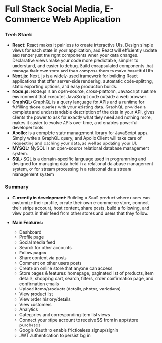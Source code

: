 # Full Stack Social Media, E-Commerce Web Application

### Tech Stack 
* **React:** React makes it painless to create interactive UIs. Design simple views for each state in your application, and React will efficiently update and render just the right components when your data changes. Declarative views make your code more predictable, simpler to understand, and easier to debug. Build encapsulated components that manage their own state and then compose them to make beautiful UI’s.
* **Next.js:** Next. js is a widely-used framework for building React applications that offer server-side rendering, automatic code-splitting, static exporting options, and easy production builds.
* **Node.js:** Node.js is an open-source, cross-platform, JavaScript runtime environment that executes JavaScript code outside a web browser.
* **GraphQL:** GraphQL is a query language for APIs and a runtime for fulfilling those queries with your existing data. GraphQL provides a complete and understandable description of the data in your API, gives clients the power to ask for exactly what they need and nothing more, makes it easier to evolve APIs over time, and enables powerful developer tools.
* **Apollo:** is a complete state management library for JavaScript apps. Simply write a GraphQL query, and Apollo Client will take care of requesting and caching your data, as well as updating your UI.
* **MYSQL:** MySQL is an open-source relational database management system.
* **SQL:** SQL is a domain-specific language used in programming and designed for managing data held in a relational database management system, or for stream processing in a relational data stream management system

### Summary
* **Currently in development:** Building a SaaS product where users can customize their profile, create their own e-commerce store, connect their stripe account, host content, share posts, build a following, and view posts in their feed from other stores and users that they follow. 

* **Main Features:** 
    - Dashboard
    - Profile page 
    - Social media feed
    - Search for other accounts
    - Follow pages 
    - Share content via posts 
    - Comment on other users posts 
    - Create an online store that anyone can access 
    - Store pages & features: homepage, paginated list of products, item details, shopping cart, search, filters, order confirmation page, and confirmation emails
    - Upload items/products (details, photos, variations)
    - View product list 
    - View order history/details
    - View customers
    - Analytics
    - Categories and corresponding item list views
    - Connect your stipe account to receive $$ from in app/store purchases
    - Google Oauth to enable frictionless signup/signin 
    - JWT authentication to persist log in
